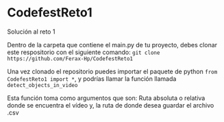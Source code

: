 # CodefestReto1
Solución al reto 1

Dentro de la carpeta que contiene el main.py de tu proyecto, debes clonar este respositorio con el siguiente comando: `git clone https://github.com/Ferax-Hp/CodefestReto1`

Una vez clonado el repositorio puedes importar el paquete de python `from CodefestReto1 import *`, y podrías llamar la función llamada `detect_objects_in_video` 

Esta función toma como argumentos que son: Ruta absoluta o relativa donde se encuentra el vídeo y, la ruta de donde desea guardar el archivo .csv


